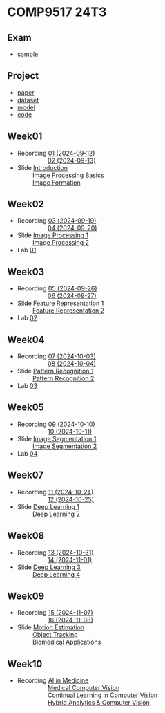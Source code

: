 # COMP9517 24T3

## Exam
- [sample](./sample-exam.pdf)
  
## Project
- [paper](./project/paper.pdf)
- [dataset](https://huggingface.co/datasets/EnmmmmOvO/SeaTurtleID2022)
- [model](https://huggingface.co/EnmmmmOvO/SeaTurtleID2022_9517Project)
- [code](./project/FCN_FPN.ipynb)

## Week01
- Recording [01 (2024-09-12)](https://www.youtube.com/watch?v=2l0DYzdYIL4&list=PLt4WIqcTn9kJviIVogLP1npvTYMpnRiJk)  
&emsp;&emsp;&emsp;&emsp;&emsp;[02 (2024-09-13)](https://www.youtube.com/watch?v=wd2jQIQ-6PQ&list=PLt4WIqcTn9kJviIVogLP1npvTYMpnRiJk&index=2)  
- Slide [Introduction](./slide/01_Introduction.pdf)  
&emsp;&emsp;&ensp;[Image Processing Basics](./slide/02_Image_Processing_Basics.pdf)  
&emsp;&emsp;&ensp;[Image Formation](./slide/03_Image_Formation.pdf)  

## Week02
- Recording [03 (2024-09-19)](https://www.youtube.com/watch?v=4mDbxL3x0k8&list=PLt4WIqcTn9kJviIVogLP1npvTYMpnRiJk&index=3)  
&emsp;&emsp;&emsp;&emsp;&emsp;[04 (2024-09-20)](https://www.youtube.com/watch?v=2Ajbp2atNWs&list=PLt4WIqcTn9kJviIVogLP1npvTYMpnRiJk&index=4)  
- Slide [Image Processing 1](./slide/04_Image_Processing_Part_1.pdf)  
&emsp;&emsp;&ensp;[Image Processing 2](./slide/05_Image_Processing_Part_2.pdf)  
- Lab [01](./lab/lab01/)  

## Week03
- Recording [05 (2024-09-26)](https://www.youtube.com/watch?v=xtiAd0f2v78&list=PLt4WIqcTn9kJviIVogLP1npvTYMpnRiJk&index=5)  
&emsp;&emsp;&emsp;&emsp;&emsp;[06 (2024-09-27)](https://www.youtube.com/watch?v=cDtRr0ySAcU&list=PLt4WIqcTn9kJviIVogLP1npvTYMpnRiJk&index=6)  
- Slide [Feature Representation 1](./slide/06_Feature_Representation_Part_1.pdf)  
&emsp;&emsp;&ensp;[Feature Representation 2](./slide/07_Feature_Representation_Part_2.pdf)  
- Lab [02](./lab/lab02/)  

## Week04
- Recording [07 (2024-10-03)](https://www.youtube.com/watch?v=APfavdWFAkI&list=PLt4WIqcTn9kJviIVogLP1npvTYMpnRiJk&index=7)  
&emsp;&emsp;&emsp;&emsp;&emsp;[08 (2024-10-04)](https://www.youtube.com/watch?v=pIY-c4CSQp0&list=PLt4WIqcTn9kJviIVogLP1npvTYMpnRiJk&index=8)  
- Slide [Pattern Recognition 1](./slide/08_Pattern_Recognition_Part_1.pdf)  
&emsp;&emsp;&ensp;[Pattern Recognition 2](./slide)  
- Lab [03](./lab/lab03/)  

## Week05
- Recording [09 (2024-10-10)](https://www.youtube.com/watch?v=YbWtu2kZcbs&list=PLt4WIqcTn9kJviIVogLP1npvTYMpnRiJk&index=9)  
&emsp;&emsp;&emsp;&emsp;&emsp;[10 (2024-10-11)](https://www.youtube.com/watch?v=b8kX0uXWIgc&list=PLt4WIqcTn9kJviIVogLP1npvTYMpnRiJk&index=10)  
- Slide [Image Segmentation 1](./slide/10_Image_Segmentation_Part_1.pdf)  
&emsp;&emsp;&ensp;[Image Segmentation 2](./slide/11_Image_Segmentation_Part_2.pdf)  
- Lab [04](./lab/lab04/)  

## Week07
- Recording [11 (2024-10-24)](https://www.youtube.com/watch?v=5SmC3gq8uvA&list=PLt4WIqcTn9kJviIVogLP1npvTYMpnRiJk&index=11)  
&emsp;&emsp;&emsp;&emsp;&emsp;[12 (2024-10-25)](https://www.youtube.com/watch?v=wU_WnwfjihU&list=PLt4WIqcTn9kJviIVogLP1npvTYMpnRiJk&index=12)  
- Slide [Deep Learning 1](./slide/12_Deep_Learning_Part_1.pdf)  
&emsp;&emsp;&ensp;[Deep Learning 2](./slide/13_Deep_Learning_Part_2.pdf)  

## Week08
- Recording [13 (2024-10-31)](https://www.youtube.com/watch?v=ENsE_pcwkg0&list=PLt4WIqcTn9kJviIVogLP1npvTYMpnRiJk&index=13)  
&emsp;&emsp;&emsp;&emsp;&emsp;[14 (2024-11-01)](https://www.youtube.com/watch?v=SbCby3E7x_k&list=PLt4WIqcTn9kJviIVogLP1npvTYMpnRiJk&index=14)  
- Slide [Deep Learning 3](./slide/14_Deep_Learning_Part_3.pdf)  
&emsp;&emsp;&ensp;[Deep Learning 4](./slide/15_Deep_Learning_Part_4.pdf)  

## Week09
- Recording [15 (2024-11-07)](https://www.youtube.com/watch?v=B5yEQQ3xoAo&list=PLt4WIqcTn9kJviIVogLP1npvTYMpnRiJk&index=15)  
&emsp;&emsp;&emsp;&emsp;&emsp;[16 (2024-11-08)](https://www.youtube.com/watch?v=gfnGMfCEnZc&list=PLt4WIqcTn9kJviIVogLP1npvTYMpnRiJk&index=16)  
- Slide [Motion Estimation](./slide/16_Motion_Estimation.pdf)  
&emsp;&emsp;&ensp;[Object Tracking](./slide/17_Object_Tracking.pdf)  
&emsp;&emsp;&ensp;[Biomedical Applications](./slide/18_Biomedical_Applications.pdf)  

## Week10
- Recording [AI in Medicine](https://www.youtube.com/watch?v=LWs9bXcUfRI&list=PLt4WIqcTn9kJviIVogLP1npvTYMpnRiJk&index=17)  
&emsp;&emsp;&emsp;&emsp;&emsp;[Medical Computer Vision](https://www.youtube.com/watch?v=kwwM3ALT1wU&list=PLt4WIqcTn9kJviIVogLP1npvTYMpnRiJk&index=18)  
&emsp;&emsp;&emsp;&emsp;&emsp;[Continual Learning in Computer Vision](https://www.youtube.com/watch?v=vqYI53g-6wE&list=PLt4WIqcTn9kJviIVogLP1npvTYMpnRiJk&index=19)  
&emsp;&emsp;&emsp;&emsp;&emsp;[Hybrid Analytics & Computer Vision](https://www.youtube.com/watch?v=_eEFGjBDeoY&list=PLt4WIqcTn9kJviIVogLP1npvTYMpnRiJk&index=20)  
